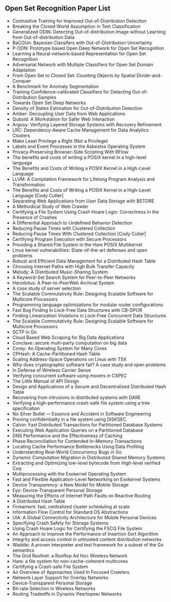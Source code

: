 <h2> Open Set Recognition Paper List</h2>



<ul>

                             

 <li><a target="_blank" href="https://github.com/manjunath5496/Open-Set-Recognition-Paper-List/blob/master/ocr(1).pdf" style="text-decoration:none;">Contrastive Training for Improved Out-of-Distribution Detection</a></li>

 <li><a target="_blank" href="https://github.com/manjunath5496/Open-Set-Recognition-Paper-List/blob/master/ocr(2).pdf" style="text-decoration:none;">Breaking the Closed World Assumption in Text Classification</a></li>

<li><a target="_blank" href="https://github.com/manjunath5496/Open-Set-Recognition-Paper-List/blob/master/ocr(3).pdf" style="text-decoration:none;">Generalized ODIN: Detecting Out-of-distribution Image without Learning from Out-of-distribution Data</a></li>
 <li><a target="_blank" href="https://github.com/manjunath5496/Open-Set-Recognition-Paper-List/blob/master/ocr(4).pdf" style="text-decoration:none;">BaCOUn: Bayesian Classifers with Out-of-Distribution Uncertainty</a></li>                              
<li><a target="_blank" href="https://github.com/manjunath5496/Open-Set-Recognition-Paper-List/blob/master/ocr(5).pdf" style="text-decoration:none;">P-ODN: Prototype based Open Deep Network for Open Set Recognition</a></li>
<li><a target="_blank" href="https://github.com/manjunath5496/Open-Set-Recognition-Paper-List/blob/master/ocr(6).pdf" style="text-decoration:none;">Learning a Neural-network-based Representation for Open Set Recognition</a></li>
 <li><a target="_blank" href="https://github.com/manjunath5496/Open-Set-Recognition-Paper-List/blob/master/ocr(7).pdf" style="text-decoration:none;">Adversarial Network with Multiple Classifiers for Open Set Domain Adaptation</a></li>

 <li><a target="_blank" href="https://github.com/manjunath5496/Open-Set-Recognition-Paper-List/blob/master/ocr(8).pdf" style="text-decoration:none;"> From Open Set to Closed Set: Counting Objects by Spatial Divide-and-Conquer </a></li>
   <li><a target="_blank" href="https://github.com/manjunath5496/Open-Set-Recognition-Paper-List/blob/master/ocr(9).pdf" style="text-decoration:none;">A Benchmark for Anomaly Segmentation</a></li>
  
   
 <li><a target="_blank" href="https://github.com/manjunath5496/Open-Set-Recognition-Paper-List/blob/master/ocr(10).pdf" style="text-decoration:none;">Training Confidence-calibrated Classifiers for Detecting Out-of-Distribution Samples </a></li>                              
<li><a target="_blank" href="https://github.com/manjunath5496/Open-Set-Recognition-Paper-List/blob/master/ocr(11).pdf" style="text-decoration:none;">Towards Open Set Deep Networks</a></li>
<li><a target="_blank" href="https://github.com/manjunath5496/Open-Set-Recognition-Paper-List/blob/master/ocr(12).pdf" style="text-decoration:none;">Density of States Estimation for Out-of-Distribution Detection</a></li>
<li><a target="_blank" href="https://github.com/manjunath5496/Open-Set-Recognition-Paper-List/blob/master/ocr(13).pdf" style="text-decoration:none;">Amber: Decoupling User Data from Web Applications</a></li>

<li><a target="_blank" href="https://github.com/manjunath5496/Open-Set-Recognition-Paper-List/blob/master/ocr(14).pdf" style="text-decoration:none;">Quboid: A Workstation for Safer Web Interaction</a></li>
                              
<li><a target="_blank" href="https://github.com/manjunath5496/Open-Set-Recognition-Paper-List/blob/master/ocr(15).pdf" style="text-decoration:none;">Argosy: Verifying Layered Storage Systems with
Recovery Refinement</a></li>

<li><a target="_blank" href="https://github.com/manjunath5496/Open-Set-Recognition-Paper-List/blob/master/ocr(16).pdf" style="text-decoration:none;">LRC: Dependency-Aware Cache Management
for Data Analytics Clusters</a></li>

  <li><a target="_blank" href="https://github.com/manjunath5496/Open-Set-Recognition-Paper-List/blob/master/ocr(17).pdf" style="text-decoration:none;">Make Least Privilege a Right (Not a Privilege)</a></li>   
  
<li><a target="_blank" href="https://github.com/manjunath5496/Open-Set-Recognition-Paper-List/blob/master/ocr(18).pdf" style="text-decoration:none;">Labels and Event Processes
in the Asbestos Operating System</a></li> 

  
<li><a target="_blank" href="https://github.com/manjunath5496/Open-Set-Recognition-Paper-List/blob/master/ocr(19).pdf" style="text-decoration:none;">Privacy-Preserving Browser-Side Scripting With BFlow</a></li> 

<li><a target="_blank" href="https://github.com/manjunath5496/Open-Set-Recognition-Paper-List/blob/master/ocr(20).pdf" style="text-decoration:none;">The benefits and costs of writing a
POSIX kernel in a high-level language</a></li>

<li><a target="_blank" href="https://github.com/manjunath5496/Open-Set-Recognition-Paper-List/blob/master/ocr(21).pdf" style="text-decoration:none;">The Benefits and Costs of Writing a POSIX Kernel in a High-Level Language</a></li>
<li><a target="_blank" href="https://github.com/manjunath5496/Open-Set-Recognition-Paper-List/blob/master/ocr(22).pdf" style="text-decoration:none;">LLVM: A Compilation Framework for
Lifelong Program Analysis and Transformation</a></li> 
 <li><a target="_blank" href="https://github.com/manjunath5496/Open-Set-Recognition-Paper-List/blob/master/ocr(23).pdf" style="text-decoration:none;">The Benefits and Costs of Writing a POSIX
Kernel in a High-Level Language [Cody Cutler]</a></li> 
 

   <li><a target="_blank" href="https://github.com/manjunath5496/Open-Set-Recognition-Paper-List/blob/master/ocr(24).pdf" style="text-decoration:none;">Separating Web Applications from User Data Storage with BSTORE</a></li>
 
   <li><a target="_blank" href="https://github.com/manjunath5496/Open-Set-Recognition-Paper-List/blob/master/ocr(25).pdf" style="text-decoration:none;">A Methodical Study of Web Crawler</a></li>                              
 <li><a target="_blank" href="https://github.com/manjunath5496/Open-Set-Recognition-Paper-List/blob/master/ocr(26).pdf" style="text-decoration:none;">Certifying a File System Using
Crash Hoare Logic: Correctness in the Presence of Crashes</a></li>
 <li><a target="_blank" href="https://github.com/manjunath5496/Open-Set-Recognition-Paper-List/blob/master/ocr(27).pdf" style="text-decoration:none;">A Differential Approach to
Undefined Behavior Detection</a></li>
   
 
   <li><a target="_blank" href="https://github.com/manjunath5496/Open-Set-Recognition-Paper-List/blob/master/ocr(28).pdf" style="text-decoration:none;">Reducing Pause Times with Clustered Collection</a></li>
 
   <li><a target="_blank" href="https://github.com/manjunath5496/Open-Set-Recognition-Paper-List/blob/master/ocr(29).pdf" style="text-decoration:none;">Reducing Pause Times With Clustered Collection [Cody Cutler] </a></li>                              

  <li><a target="_blank" href="https://github.com/manjunath5496/Open-Set-Recognition-Paper-List/blob/master/ocr(30).pdf" style="text-decoration:none;">Certifying Program Execution with Secure Processors</a></li>
 
   <li><a target="_blank" href="https://github.com/manjunath5496/Open-Set-Recognition-Paper-List/blob/master/ocr(31).pdf" style="text-decoration:none;">Providing a Shared File System in the Hare
POSIX Multikernel</a></li> 
    <li><a target="_blank" href="https://github.com/manjunath5496/Open-Set-Recognition-Paper-List/blob/master/ocr(32).pdf" style="text-decoration:none;">Linux kernel vulnerabilities:
State-of-the-art defenses and open problems</a></li> 

   <li><a target="_blank" href="https://github.com/manjunath5496/Open-Set-Recognition-Paper-List/blob/master/ocr(33).pdf" style="text-decoration:none;">Robust and Efficient Data Management for a Distributed Hash Table</a></li>                              

  <li><a target="_blank" href="https://github.com/manjunath5496/Open-Set-Recognition-Paper-List/blob/master/ocr(34).pdf" style="text-decoration:none;">Choosing Internet Paths with High Bulk Transfer Capacity</a></li> 
 
  <li><a target="_blank" href="https://github.com/manjunath5496/Open-Set-Recognition-Paper-List/blob/master/ocr(35).pdf" style="text-decoration:none;">Melody: A Distributed Music-Sharing System</a></li> 

  <li><a target="_blank" href="https://github.com/manjunath5496/Open-Set-Recognition-Paper-List/blob/master/ocr(36).pdf" style="text-decoration:none;">A Keyword-Set Search System for Peer-to-Peer
Networks</a></li> 
 
<li><a target="_blank" href="https://github.com/manjunath5496/Open-Set-Recognition-Paper-List/blob/master/ocr(37).pdf" style="text-decoration:none;">Herodotus: A Peer-to-PeerWeb Archival System</a></li>
 <li><a target="_blank" href="https://github.com/manjunath5496/Open-Set-Recognition-Paper-List/blob/master/ocr(38).pdf" style="text-decoration:none;">A case study of server selection</a></li>
<li><a target="_blank" href="https://github.com/manjunath5496/Open-Set-Recognition-Paper-List/blob/master/ocr(39).pdf" style="text-decoration:none;">The Scalable Commutativity Rule:
Designing Scalable Software for Multicore Processors</a></li>
 <li><a target="_blank" href="https://github.com/manjunath5496/Open-Set-Recognition-Paper-List/blob/master/ocr(40).pdf" style="text-decoration:none;">Programming language optimizations for modular router configurations</a></li>                              
<li><a target="_blank" href="https://github.com/manjunath5496/Open-Set-Recognition-Paper-List/blob/master/ocr(41).pdf" style="text-decoration:none;">Fast Bug Finding in Lock-Free Data Structures with
CB-DPOR</a></li>
<li><a target="_blank" href="https://github.com/manjunath5496/Open-Set-Recognition-Paper-List/blob/master/ocr(42).pdf" style="text-decoration:none;">Finding Linearization Violations in Lock-Free
Concurrent Data Structures</a></li>
 
  <li><a target="_blank" href="https://github.com/manjunath5496/Open-Set-Recognition-Paper-List/blob/master/ocr(43).pdf" style="text-decoration:none;">The Scalable Commutativity Rule:
Designing Scalable Software for Multicore Processors</a></li>
 <li><a target="_blank" href="https://github.com/manjunath5496/Open-Set-Recognition-Paper-List/blob/master/ocr(44).pdf" style="text-decoration:none;">SCTP in Go</a></li>
   <li><a target="_blank" href="https://github.com/manjunath5496/Open-Set-Recognition-Paper-List/blob/master/ocr(45).pdf" style="text-decoration:none;">Cloud Based Web Scraping for Big Data Applications</a></li>  
   
<li><a target="_blank" href="https://github.com/manjunath5496/Open-Set-Recognition-Paper-List/blob/master/ocr(46).pdf" style="text-decoration:none;">Conclave: secure multi-party computation on big data</a></li> 
                             
<li><a target="_blank" href="https://github.com/manjunath5496/Open-Set-Recognition-Paper-List/blob/master/ocr(47).pdf" style="text-decoration:none;">Corey: An Operating System for Many Cores</a></li>
<li><a target="_blank" href="https://github.com/manjunath5496/Open-Set-Recognition-Paper-List/blob/master/ocr(48).pdf" style="text-decoration:none;">CPHash: A Cache-Partitioned Hash Table</a></li>

<li><a target="_blank" href="https://github.com/manjunath5496/Open-Set-Recognition-Paper-List/blob/master/ocr(49).pdf" style="text-decoration:none;">Scaling Address-Space Operations on Linux with
TSX</a></li>
                              
<li><a target="_blank" href="https://github.com/manjunath5496/Open-Set-Recognition-Paper-List/blob/master/ocr(50).pdf" style="text-decoration:none;">Why does cryptographic software fail?
A case study and open problems</a></li>
<li><a target="_blank" href="https://github.com/manjunath5496/Open-Set-Recognition-Paper-List/blob/master/ocr(51).pdf" style="text-decoration:none;">In Defense of Wireless Carrier Sense</a></li>
<li><a target="_blank" href="https://github.com/manjunath5496/Open-Set-Recognition-Paper-List/blob/master/ocr(52).pdf" style="text-decoration:none;">Verifying concurrent software using movers in CSPEC</a></li>

<li><a target="_blank" href="https://github.com/manjunath5496/Open-Set-Recognition-Paper-List/blob/master/ocr(53).pdf" style="text-decoration:none;">The Little Manual of
API Design</a></li>
 
<li><a target="_blank" href="https://github.com/manjunath5496/Open-Set-Recognition-Paper-List/blob/master/ocr(54).pdf" style="text-decoration:none;">Design and Applications of a Secure and Decentralized Distributed Hash Table </a></li>

<li><a target="_blank" href="https://github.com/manjunath5496/Open-Set-Recognition-Paper-List/blob/master/ocr(55).pdf" style="text-decoration:none;">Recovering from intrusions in distributed systems with DARE</a></li>
 
  <li><a target="_blank" href="https://github.com/manjunath5496/Open-Set-Recognition-Paper-List/blob/master/ocr(56).pdf" style="text-decoration:none;">Verifying a high-performance crash-safe file system using a tree specification </a></li>                              

  <li><a target="_blank" href="https://github.com/manjunath5496/Open-Set-Recognition-Paper-List/blob/master/ocr(57).pdf" style="text-decoration:none;">No Silver Bullet — Essence and Accident in Software Engineering</a></li>
 
   <li><a target="_blank" href="https://github.com/manjunath5496/Open-Set-Recognition-Paper-List/blob/master/ocr(58).pdf" style="text-decoration:none;">Proving confidentiality in a file system using DISKSEC</a></li>
    <li><a target="_blank" href="https://github.com/manjunath5496/Open-Set-Recognition-Paper-List/blob/master/ocr(59).pdf" style="text-decoration:none;">Calvin: Fast Distributed Transactions
for Partitioned Database Systems</a></li>
 
  <li><a target="_blank" href="https://github.com/manjunath5496/Open-Set-Recognition-Paper-List/blob/master/ocr(60).pdf" style="text-decoration:none;">Executing Web Application Queries on a Partitioned Database </a></li>
 
   <li><a target="_blank" href="https://github.com/manjunath5496/Open-Set-Recognition-Paper-List/blob/master/ocr(61).pdf" style="text-decoration:none;">DNS Performance and the Effectiveness of Caching</a></li>
 
   <li><a target="_blank" href="https://github.com/manjunath5496/Open-Set-Recognition-Paper-List/blob/master/ocr(62).pdf" style="text-decoration:none;">Phase Reconciliation for Contended In-Memory Transactions</a></li>
 
   <li><a target="_blank" href="https://github.com/manjunath5496/Open-Set-Recognition-Paper-List/blob/master/ocr(63).pdf" style="text-decoration:none;">Locating Cache Performance Bottlenecks Using Data Profiling</a></li>                              

  <li><a target="_blank" href="https://github.com/manjunath5496/Open-Set-Recognition-Paper-List/blob/master/ocr(64).pdf" style="text-decoration:none;">Understanding Real-World Concurrency Bugs in Go</a></li>
 
   <li><a target="_blank" href="https://github.com/manjunath5496/Open-Set-Recognition-Paper-List/blob/master/ocr(65).pdf" style="text-decoration:none;">Dynamic Computation Migration
in Distributed Shared Memory Systems </a></li> 

   <li><a target="_blank" href="https://github.com/manjunath5496/Open-Set-Recognition-Paper-List/blob/master/ocr(66).pdf" style="text-decoration:none;">Extracting and Optimizing low-level bytecode from High-level verified Coq</a></li> 
 
   <li><a target="_blank" href="https://github.com/manjunath5496/Open-Set-Recognition-Paper-List/blob/master/ocr(67).pdf" style="text-decoration:none;">Multiprocessing with the Exokernel Operating System</a></li>                              

  <li><a target="_blank" href="https://github.com/manjunath5496/Open-Set-Recognition-Paper-List/blob/master/ocr(68).pdf" style="text-decoration:none;">Fast and Flexible Application-Level
Networking on Exokernel Systems</a></li> 
 
  
   <li><a target="_blank" href="https://github.com/manjunath5496/Open-Set-Recognition-Paper-List/blob/master/ocr(69).pdf" style="text-decoration:none;">Device Transparency: a New Model for Mobile Storage</a></li>                              

  <li><a target="_blank" href="https://github.com/manjunath5496/Open-Set-Recognition-Paper-List/blob/master/ocr(70).pdf" style="text-decoration:none;">Eyo: Device-Transparent Personal Storage</a></li> 
  
 
 <li><a target="_blank" href="https://github.com/manjunath5496/Open-Set-Recognition-Paper-List/blob/master/ocr(71).pdf" style="text-decoration:none;">Measuring the Effects of Internet Path Faults on
Reactive Routing</a></li>
 
 <li><a target="_blank" href="https://github.com/manjunath5496/Open-Set-Recognition-Paper-List/blob/master/ocr(72).pdf" style="text-decoration:none;">A Distributed Hash Table</a></li> 
 
 
 <li><a target="_blank" href="https://github.com/manjunath5496/Open-Set-Recognition-Paper-List/blob/master/ocr(73).pdf" style="text-decoration:none;">Firmament: fast, centralized cluster scheduling at scale</a></li>
  <li><a target="_blank" href="https://github.com/manjunath5496/Open-Set-Recognition-Paper-List/blob/master/ocr(74).pdf" style="text-decoration:none;">Information Flow Control for Standard OS Abstractions</a></li>
    <li><a target="_blank" href="https://github.com/manjunath5496/Open-Set-Recognition-Paper-List/blob/master/ocr(75).pdf" style="text-decoration:none;">UIA: A Global Connectivity Architecture
for Mobile Personal Devices</a></li>                        
<li><a target="_blank" href="https://github.com/manjunath5496/Open-Set-Recognition-Paper-List/blob/master/ocr(76).pdf" style="text-decoration:none;">Specifying Crash Safety for Storage Systems</a></li>

 <li><a target="_blank" href="https://github.com/manjunath5496/Open-Set-Recognition-Paper-List/blob/master/ocr(77).pdf" style="text-decoration:none;">Using Crash Hoare Logic for Certifying the FSCQ File System</a></li> 
 
 
 <li><a target="_blank" href="https://github.com/manjunath5496/Open-Set-Recognition-Paper-List/blob/master/ocr(78).pdf" style="text-decoration:none;">An Approach to Improve the Performance
of Insertion Sort Algorithm</a></li>
  <li><a target="_blank" href="https://github.com/manjunath5496/Open-Set-Recognition-Paper-List/blob/master/ocr(79).pdf" style="text-decoration:none;">Integrity and access control in untrusted content distribution networks</a></li>


 <li><a target="_blank" href="https://github.com/manjunath5496/Open-Set-Recognition-Paper-List/blob/master/ocr(80).pdf" style="text-decoration:none;">Waddle: A proven interpreter and test framework
for a subset of the Go semantics</a></li> 
 
 
 <li><a target="_blank" href="https://github.com/manjunath5496/Open-Set-Recognition-Paper-List/blob/master/ocr(81).pdf" style="text-decoration:none;">The Grid Roofnet:
a Rooftop Ad Hoc Wireless Network</a></li>
  <li><a target="_blank" href="https://github.com/manjunath5496/Open-Set-Recognition-Paper-List/blob/master/ocr(82).pdf" style="text-decoration:none;">Hare: a file system for non-cache-coherent multicores</a></li>

 <li><a target="_blank" href="https://github.com/manjunath5496/Open-Set-Recognition-Paper-List/blob/master/ocr(83).pdf" style="text-decoration:none;">Certifying a Crash-safe File System</a></li>
  <li><a target="_blank" href="https://github.com/manjunath5496/Open-Set-Recognition-Paper-List/blob/master/ocr(84).pdf" style="text-decoration:none;">An Overview of Approaches Used In Focused Crawlers</a></li>

 <li><a target="_blank" href="https://github.com/manjunath5496/Open-Set-Recognition-Paper-List/blob/master/ocr(85).pdf" style="text-decoration:none;">Network Layer Support for Overlay Networks</a></li>
  <li><a target="_blank" href="https://github.com/manjunath5496/Open-Set-Recognition-Paper-List/blob/master/ocr(86).pdf" style="text-decoration:none;">Device-Transparent Personal Storage</a></li>

 <li><a target="_blank" href="https://github.com/manjunath5496/Open-Set-Recognition-Paper-List/blob/master/ocr(87).pdf" style="text-decoration:none;">Bit-rate Selection in Wireless Networks</a></li>
  <li><a target="_blank" href="https://github.com/manjunath5496/Open-Set-Recognition-Paper-List/blob/master/ocr(88).pdf" style="text-decoration:none;">Routing Tradeoffs in Dynamic Peer­to­peer Networks</a></li>
  </ul>
